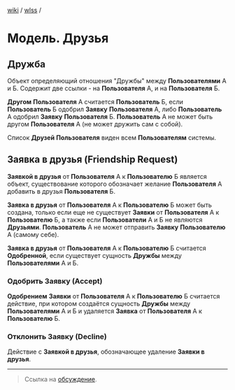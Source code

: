 [wiki](../../README.md) / [wlss](./index.md) /


# Модель. Друзья


## Дружба

Объект определяющий отношения "Дружбы" между **Пользователями** А и Б. Содержит две ссылки - на **Пользователя** А, и на **Пользователя** Б.

**Другом** **Пользователя** А считается **Пользователь** Б, если **Пользователь** Б одобрил **Заявку** **Пользователя** А, либо **Пользователь** А одобрил **Заявку** **Пользователя** Б. **Пользователь** А не может быть другом **Пользователя** А (не может дружить сам с собой).

Список **Друзей** **Пользователя** виден всем **Пользователям** системы.


## Заявка в друзья (Friendship Request)

**Заявкой в друзья** от **Пользователя** А к **Пользователю** Б является объект, существование которого обозначает желание **Пользователя** А добавить в друзья **Пользователя** Б.

**Заявка в друзья** от **Пользователя** A к **Пользователю** Б может быть создана, только если еще не существует **Заявки** от **Пользователя** А к **Пользователю** Б, а также если **Пользователи** А и Б не являются **Друзьями**. **Пользователь** А не может отправить **Заявку** **Пользователю** А (самому себе).

**Заявка в друзья** от **Пользователя** А к **Пользователю** Б считается **Одобренной**, если существует сущность **Дружбы** между **Пользователями** А и Б.


### Одобрить Заявку (Accept)

**Одобрением** **Заявки** от **Пользователя** А к **Пользователю** Б считается действие, при котором создаётся сущность **Дружбы** между **Пользователями** А и Б и удаляется **Заявка** от **Пользователя** А к **Пользователю** Б.


### Отклонить Заявку (Decline)

Действие с **Заявкой в друзья**, обозначающее удаление **Заявки в друзья**.

***

> Ссылка на [обсуждение](https://github.com/week-password/wisher/discussions/11).
